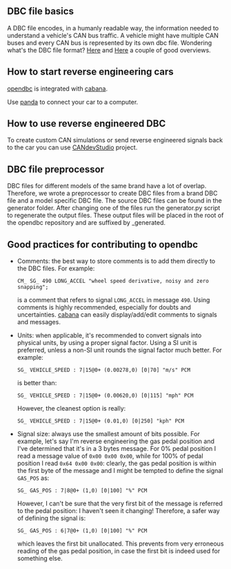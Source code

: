 ## DBC file basics

A DBC file encodes, in a humanly readable way, the information needed to understand a vehicle's CAN bus traffic. A vehicle might have multiple CAN buses and every CAN bus is represented by its own dbc file.
Wondering what's the DBC file format? [Here](http://www.socialledge.com/sjsu/index.php?title=DBC_Format) and [Here](https://github.com/stefanhoelzl/CANpy/blob/master/docs/DBC_Specification.md) a couple of good overviews.

## How to start reverse engineering cars

[opendbc](https://github.com/commaai/opendbc) is integrated with [cabana](https://community.comma.ai/cabana/).

Use [panda](https://github.com/commaai/panda) to connect your car to a computer.

## How to use reverse engineered DBC
To create custom CAN simulations or send reverse engineered signals back to the car you can use [CANdevStudio](https://github.com/GENIVI/CANdevStudio) project.

## DBC file preprocessor

DBC files for different models of the same brand have a lot of overlap. Therefore, we wrote a preprocessor to create DBC files from a brand DBC file and a model specific DBC file. The source DBC files can be found in the generator folder. After changing one of the files run the generator.py script to regenerate the output files. These output files will be placed in the root of the opendbc repository and are suffixed by _generated.

## Good practices for contributing to opendbc

- Comments: the best way to store comments is to add them directly to the DBC files. For example:
    ```
    CM_ SG_ 490 LONG_ACCEL "wheel speed derivative, noisy and zero snapping";
    ```
    is a comment that refers to signal `LONG_ACCEL` in message `490`. Using comments is highly recommended, especially for doubts and uncertainties. [cabana](https://community.comma.ai/cabana/) can easily display/add/edit comments to signals and messages.

- Units: when applicable, it's recommended to convert signals into physical units, by using a proper signal factor. Using a SI unit is preferred, unless a non-SI unit rounds the signal factor much better.
For example:
    ```
    SG_ VEHICLE_SPEED : 7|15@0+ (0.00278,0) [0|70] "m/s" PCM
    ```
    is better than:
    ```
    SG_ VEHICLE_SPEED : 7|15@0+ (0.00620,0) [0|115] "mph" PCM
    ```
    However, the cleanest option is really:
    ```
    SG_ VEHICLE_SPEED : 7|15@0+ (0.01,0) [0|250] "kph" PCM
    ```

- Signal size: always use the smallest amount of bits possible. For example, let's say I'm reverse engineering the gas pedal position and I've determined that it's in a 3 bytes message. For 0% pedal position I read a message value of `0x00 0x00 0x00`, while for 100% of pedal position I read `0x64 0x00 0x00`: clearly, the gas pedal position is within the first byte of the message and I might be tempted to define the signal `GAS_POS` as:
    ```
    SG_ GAS_POS : 7|8@0+ (1,0) [0|100] "%" PCM
    ```
    However, I can't be sure that the very first bit of the message is referred to the pedal position: I haven't seen it changing! Therefore, a safer way of defining the signal is:
    ```
    SG_ GAS_POS : 6|7@0+ (1,0) [0|100] "%" PCM
    ```
    which leaves the first bit unallocated. This prevents from very erroneous reading of the gas pedal position, in case the first bit is indeed used for something else.
